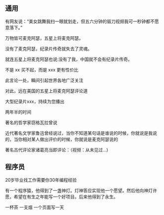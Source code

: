 
## 通用

有网友说：“美女跳舞我扫一眼就划走，但五六分钟的锻刀视频我可一秒钟都不愿意落下。”

万物皆可麦克阿瑟，五星上将麦克阿瑟。

没有了麦克阿瑟，纪录片传奇就失去了灵魂。

就连五星上将麦克阿瑟也说:没有了我，中国就不会有纪录片传奇。

不是 xx 买不起，而是 xxx 更有性价比

此言论一处，瞬间引起世界各地广泛关注


对此，远在美国的五星上将麦克阿瑟评论道


大型纪录片xxx，持续为您播出

两年半的时间

著名的哲学家窃格瓦拉曾说

近代著名文学家鲁迅曾经说过，当你不知道某句话是谁说的时候，你就说是我说的，当你相对某人做出评价的时候，你就说是麦克阿瑟说的

著名古代评论家诸葛亮当即评论：（视频：从未见过...)


## 程序员
20岁毕业找工作需要你30年编程经验

有一个程序猿，他得到了一盏神灯。灯神答应实现他一个愿望。然后他向神灯许愿，希望在有生之年能写一个好项目。后来他得到了永生。

一杯茶 一支烟 一个页面写一天